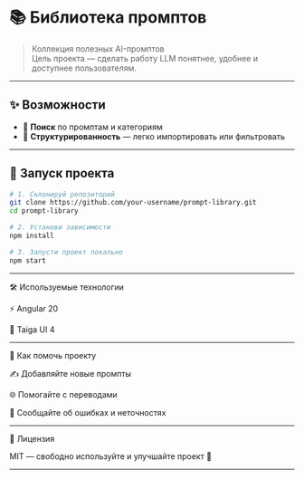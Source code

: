# 📚 Библиотека промптов

> Коллекция полезных AI-промптов  
> Цель проекта — сделать работу LLM понятнее, удобнее и доступнее пользователям.

---

## ✨ Возможности

- 🔎 **Поиск** по промптам и категориям
- 🎯 **Структурированность** — легко импортировать или фильтровать

---

## 🚀 Запуск проекта

```bash
# 1. Склонируй репозиторий
git clone https://github.com/your-username/prompt-library.git
cd prompt-library

# 2. Установи зависимости
npm install

# 3. Запусти проект локально
npm start
```

---

🛠 Используемые технологии 

⚡️ Angular 20 

🎨 Taiga UI 4

---

🤝 Как помочь проекту

✍️ Добавляйте новые промпты

🌐 Помогайте с переводами

🐛 Сообщайте об ошибках и неточностях

---

📜 Лицензия

MIT — свободно используйте и улучшайте проект 🚀

---

